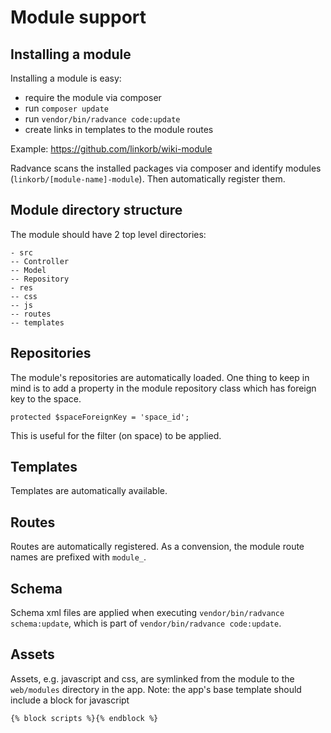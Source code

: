 Module support
======

## Installing a module
Installing a module is easy:
* require the module via composer
* run `composer update`
* run `vendor/bin/radvance code:update`
* create links in templates to the module routes

Example: https://github.com/linkorb/wiki-module

Radvance scans the installed packages via composer and identify modules (`linkorb/[module-name]-module`). Then automatically register them.

## Module directory structure
The module should have 2 top level directories:
```
- src
-- Controller
-- Model
-- Repository
- res
-- css
-- js
-- routes
-- templates
```

## Repositories
The module's repositories are automatically loaded.
One thing to keep in mind is to add a property in the module repository class which has foreign key to the space.
```
protected $spaceForeignKey = 'space_id';
```
This is useful for the filter (on space) to be applied.

## Templates
Templates are automatically available.

## Routes
Routes are automatically registered. As a convension, the module route names are prefixed with `module_`.

## Schema
Schema xml files are applied when executing `vendor/bin/radvance schema:update`, which is part of `vendor/bin/radvance code:update`.

## Assets
Assets, e.g. javascript and css, are symlinked from the module to the `web/modules` directory in the app.
Note: the app's base template should include a block for javascript
```
{% block scripts %}{% endblock %}
```
